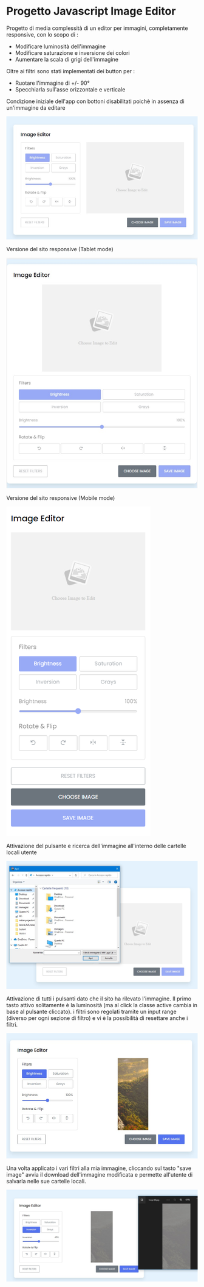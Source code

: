 # Progetto Javascript Image Editor

Progetto di media complessità di un editor per immagini, completamente responsive, con lo scopo di :

- Modificare luminosità dell'immagine
- Modificare saturazione e inversione dei colori
- Aumentare la scala di grigi dell'immagine

Oltre ai filtri sono stati implementati dei button per :

- Ruotare l'immagine di +/- 90°
- Specchiarla sull'asse orizzontale e verticale

Condizione iniziale dell'app con bottoni disabilitati poichè in assenza di un'immagine da editare

![Inizio](./assets/img/condizione-iniziale.jpg)

Versione del sito responsive (Tablet mode)

![Tablet](./assets/img/sezione-tablet.jpg)

Versione del sito responsive (Mobile mode)

![Mobile Phone](./assets/img/sezione-mobile.png)

Attivazione del pulsante e ricerca dell'immagine all'interno delle cartelle locali utente

![Click sul pulsante per cercare immagine](./assets/img/click-choose.jpg)

Attivazione di tutti i pulsanti dato che il sito ha rilevato l'immagine. Il primo tasto attivo solitamente è la luminosità (ma al click la classe active cambia in base al pulsante cliccato). i filtri sono regolati tramite un input range (diverso per ogni sezione di filtro) e vi è la possibilità di resettare anche i filtri.

![Sezione dell'APP una volta che ha ricevuto immagine](./assets/img/attivazione-app.jpg)

Una volta applicato i vari filtri alla mia immagine, cliccando sul tasto "save image" avvia il download dell'immagine modificata e permette all'utente di salvarla nelle sue cartelle locali.

![Salvare Immagine](./assets/img/save-image.jpg)
